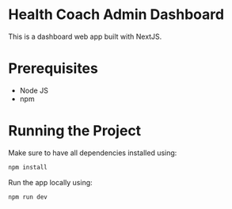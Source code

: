 # Health Coach Admin Dashboard

This is a dashboard web app built with NextJS.

# Prerequisites

* Node JS
* npm

# Running the Project

Make sure to have all dependencies installed using:

```sh
npm install
```

Run the app locally using:
```sh
npm run dev
```

